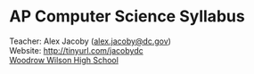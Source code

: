 # AP Computer Science Syllabus

Teacher: Alex Jacoby (alex.jacoby@dc.gov)  
Website: http://tinyurl.com/jacobydc  
[Woodrow Wilson High School](http://tinyurl.com/jacobydc)
